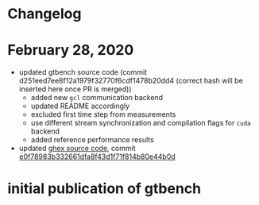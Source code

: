 # Changelog

# February 28, 2020
- updated gtbench source code (commit d251eed7ee8f12a1979f32770f6cdf1478b20dd4 (correct hash will be inserted here once PR is merged))
  - added new `gcl` communication backend
  - updated README accordingly
  - excluded first time step from measurements
  - use different stream synchronization and compilation flags for `cuda` backend
  - added reference performance results
- updated [ghex source code](https://github.com/GridTools/GHEX/tree/lumi), commit [e0f78983b332661dfa8f43d1f71f814b80e44b0d](https://github.com/GridTools/GHEX/commit/e0f78983b332661dfa8f43d1f71f814b80e44b0d)

# initial publication of gtbench
